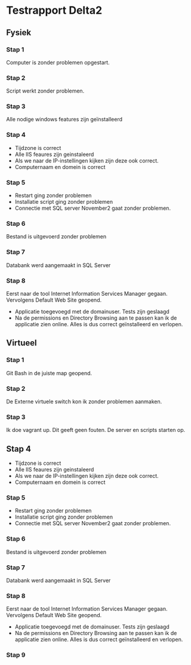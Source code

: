# Testrapport Delta2 


## Fysiek
### Stap 1
Computer is zonder problemen opgestart.
### Stap 2
Script werkt zonder problemen.
### Stap 3
Alle nodige windows features zijn geïnstalleerd
### Stap 4
- Tijdzone is correct
- Alle IIS feaures zijn geinstaleerd
- Als we naar de IP-instellingen kijken zijn deze ook correct.
- Computernaam en domein is correct
### Stap 5
- Restart ging zonder problemen
- Installatie script ging zonder problemen
- Connectie met SQL server November2 gaat zonder problemen.
### Stap 6
Bestand is uitgevoerd zonder problemen
### Stap 7
Databank werd aangemaakt in SQL Server 
### Stap 8
Eerst naar de tool Internet Information Services Manager gegaan. Vervolgens Default Web Site geopend.
- Applicatie toegevoegd met de domainuser. Tests zijn geslaagd
- Na de permissions en Directory Browsing aan te passen kan ik de applicatie zien online. 
Alles is dus correct geïnstalleerd en verlopen. 
## Virtueel

### Stap 1
Git Bash in de  juiste map geopend.
### Stap 2
De Externe virtuele switch kon ik zonder problemen aanmaken.
### Stap 3
Ik doe vagrant up. Dit geeft geen fouten. De server en scripts starten op.
## Stap 4
- Tijdzone is correct
- Alle IIS feaures zijn geinstaleerd
- Als we naar de IP-instellingen kijken zijn deze ook correct.
- Computernaam en domein is correct

### Stap 5
- Restart ging zonder problemen
- Installatie script ging zonder problemen
- Connectie met SQL server November2 gaat zonder problemen.

### Stap 6
Bestand is uitgevoerd zonder problemen
### Stap 7
Databank werd aangemaakt in SQL Server 
### Stap 8
Eerst naar de tool Internet Information Services Manager gegaan. Vervolgens Default Web Site geopend.
- Applicatie toegevoegd met de domainuser. Tests zijn geslaagd
- Na de permissions en Directory Browsing aan te passen kan ik de applicatie zien online. 
Alles is dus correct geïnstalleerd en verlopen. 
### Stap 9


